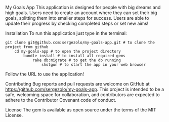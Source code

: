 My Goals App
This application is designed for people with big dreams and high goals. 
Users need to create an account where they can set their big goals, splitting them into smaller steps for success. Users are able to update their progress by checking completed steps or set new aims! 

Installation
To run this application just type in the terminal:

    git clone git@github.com:sergezolo/my-goals-app.git # to clone the project from github
        cd my-goals-app # to open the project directory
            bundle install # to install all required gems
                rake db:migrate # to get the db running
                    shotgun # to start the app in your web browser
                    
Follow the URL to use the application!

Contributing
Bug reports and pull requests are welcome on GitHub at https://github.com/sergezolo/my-goals-app. This project is intended to be a safe, welcoming space for collaboration, and contributors are expected to adhere to the Contributor Covenant code of conduct.

License
The gem is available as open source under the terms of the MIT License.

